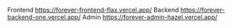 Frontend
https://forever-frontend-flax.vercel.app/
Backend
https://forever-backend-one.vercel.app/
Admin 
https://forever-admin-hazel.vercel.app/
